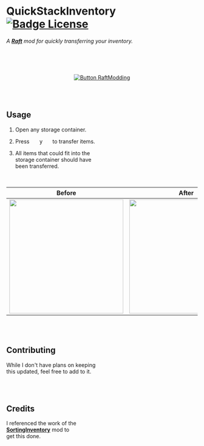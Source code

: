 
# QuickStackInventory   [![Badge License]][License]

*A **[Raft]** mod for quickly transferring your inventory.*

<br>

<br>
<br>

<div align = center>

[![Button RaftModding]][RaftModding]

</div>

<br>
<br>

## Usage

1.  Open any storage container.

2.  Press  <kbd>  y  </kbd>  to transfer items.

3.  All items that could fit into the <br>
    storage container should have <br>
    been transferred.

<br>

<div align = center>

| Before | After |
|:------:|:-----:|
| <img src = 'https://cdn.discordapp.com/attachments/777678837827371029/994646151976452096/unknown.png' width = 300 /> | <img src = 'https://cdn.discordapp.com/attachments/777678837827371029/994646243366150204/unknown.png' width = 300 />

</div>

<br>
<br>

## Contributing

While I don't have plans on keeping <br>
this updated, feel free to add to it.

<br>
<br>

## Credits

I referenced the work of the <br>
**[SortingInventory]** mod to <br>
get this done.

<br>


<!----------------------------------------------------------------------------->

[SortingInventory]: https://github.com/made-by-traxam/RaftModSortInventory
[RaftModding]: https://www.raftmodding.com/mods/quick-stack-inventory
[Raft]: https://raft-game.com/

[License]: LICENSE


<!----------------------------------[ Badges ]--------------------------------->

[Badge License]: https://img.shields.io/badge/License-AGPL3-015d93.svg?style=for-the-badge&labelColor=blue


<!---------------------------------[ Buttons ]--------------------------------->

[Button RaftModding]: https://img.shields.io/badge/RaftModding-3498db?style=for-the-badge&logoColor=white&logo=Wireshark
